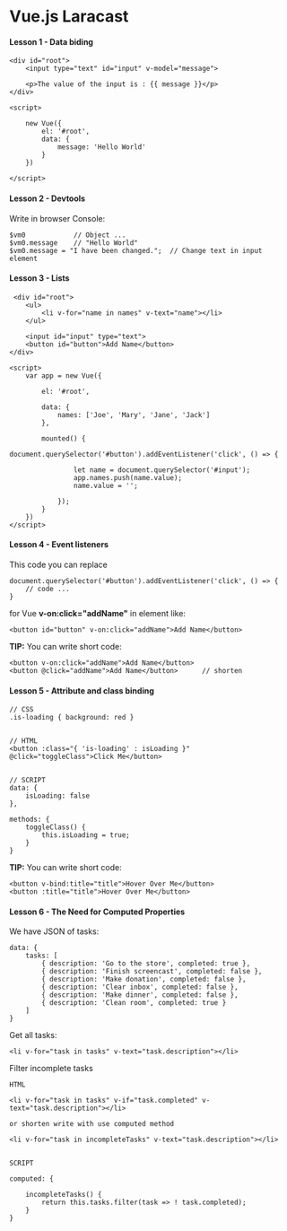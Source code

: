 # Vue.js Laracast

#### Lesson 1 - Data biding

    <div id="root">
        <input type="text" id="input" v-model="message">

        <p>The value of the input is : {{ message }}</p>
	</div>

	<script>

        new Vue({
            el: '#root',
            data: {
                message: 'Hello World'
            }
        })

    </script>

#### Lesson 2 - Devtools

Write in browser Console:

    $vm0            // Object ...
    $vm0.message    // "Hello World"
    $vm0.message = "I have been changed.";  // Change text in input element

#### Lesson 3 - Lists

     <div id="root">
        <ul>
            <li v-for="name in names" v-text="name"></li>
        </ul>

        <input id="input" type="text">
        <button id="button">Add Name</button>
    </div>

    <script>
        var app = new Vue({

            el: '#root',

            data: {
                names: ['Joe', 'Mary', 'Jane', 'Jack']
            },

            mounted() {
                document.querySelector('#button').addEventListener('click', () => {

                    let name = document.querySelector('#input');
                    app.names.push(name.value);
                    name.value = '';

                });
            }
        })
    </script>

#### Lesson 4 - Event listeners

This code you can replace

    document.querySelector('#button').addEventListener('click', () => {
        // code ...
    }

for Vue **v-on:click="addName"** in element like:

    <button id="button" v-on:click="addName">Add Name</button>


**TIP:** You can write short code:

    <button v-on:click="addName">Add Name</button>
    <button @click="addName">Add Name</button>      // shorten

#### Lesson 5 - Attribute and class binding

    // CSS
    .is-loading { background: red }


    // HTML
    <button :class="{ 'is-loading' : isLoading }" @click="toggleClass">Click Me</button>


    // SCRIPT
    data: {
        isLoading: false
    },

    methods: {
        toggleClass() {
            this.isLoading = true;
        }
    }

**TIP:** You can write short code:

    <button v-bind:title="title">Hover Over Me</button>
    <button :title="title">Hover Over Me</button>


#### Lesson 6 - The Need for Computed Properties

We have JSON of tasks:

    data: {
        tasks: [
            { description: 'Go to the store', completed: true },
            { description: 'Finish screencast', completed: false },
            { description: 'Make donation', completed: false },
            { description: 'Clear inbox', completed: false },
            { description: 'Make dinner', completed: false },
            { description: 'Clean room', completed: true }
        ]
    }

Get all tasks:

    <li v-for="task in tasks" v-text="task.description"></li>


Filter incomplete tasks

    HTML

    <li v-for="task in tasks" v-if="task.completed" v-text="task.description"></li>

    or shorten write with use computed method

    <li v-for="task in incompleteTasks" v-text="task.description"></li>


    SCRIPT

    computed: {

        incompleteTasks() {
            return this.tasks.filter(task => ! task.completed);
        }
    }
